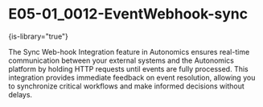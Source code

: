 # E05-01_0012-EventWebhook-sync

{is-library="true"}

<snippet id="E05-01_0012-EventWebhook-sync_snippet">



The Sync Web-hook Integration feature in Autonomics ensures real-time communication between your external systems and the Autonomics platform by holding HTTP requests until events are fully processed. This integration provides immediate feedback on event resolution, allowing you to synchronize critical workflows and make informed decisions without delays.


</snippet>